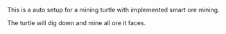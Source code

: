 This is a auto setup for a mining turtle with implemented smart ore mining.

The turtle will dig down and mine all ore it faces.
